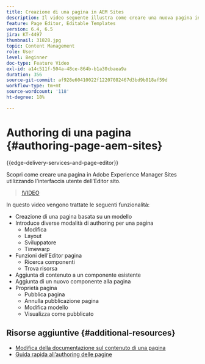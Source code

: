 ```yaml
---
title: Creazione di una pagina in AEM Sites
description: Il video seguente illustra come creare una nuova pagina in Adobe Experience Manager Sites utilizzando l’interfaccia utente dell’Editor sito
feature: Page Editor, Editable Templates
version: 6.4, 6.5
jira: KT-4497
thumbnail: 31828.jpg
topic: Content Management
role: User
level: Beginner
doc-type: Feature Video
exl-id: a14c511f-504a-48ce-864b-b1a30cbaea9a
duration: 356
source-git-commit: af928e60410022f12207082467d3bd9b818af59d
workflow-type: tm+mt
source-wordcount: '118'
ht-degree: 18%

---
```


# Authoring di una pagina {#authoring-page-aem-sites}

{{edge-delivery-services-and-page-editor}}

Scopri come creare una pagina in Adobe Experience Manager Sites utilizzando l’interfaccia utente dell’Editor sito.

>[!VIDEO](https://video.tv.adobe.com/v/31828?quality=12&learn=on)

In questo video vengono trattate le seguenti funzionalità:

* Creazione di una pagina basata su un modello
* Introduce diverse modalità di authoring per una pagina
   * Modifica
   * Layout
   * Sviluppatore
   * Timewarp  
* Funzioni dell’Editor pagina
   * Ricerca componenti
   * Trova risorsa
* Aggiunta di contenuto a un componente esistente
* Aggiunta di un nuovo componente alla pagina
* Proprietà pagina
   * Pubblica pagina
   * Annulla pubblicazione pagina
   * Modifica modello
   * Visualizza come pubblicato

## Risorse aggiuntive {#additional-resources}

* [Modifica della documentazione sul contenuto di una pagina](https://experienceleague.adobe.com/docs/experience-manager-cloud-service/sites/authoring/fundamentals/editing-content.html?lang=it)
* [Guida rapida all’authoring delle pagine](https://experienceleague.adobe.com/docs/experience-manager-cloud-service/sites/authoring/getting-started/quick-start.html)
